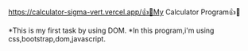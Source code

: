 https://calculator-sigma-vert.vercel.app/👍🔢My Calculator Program👍💯

*This is my first task by using DOM.
*In this program,i'm using css,bootstrap,dom,javascript.